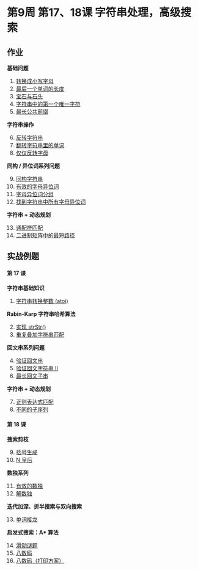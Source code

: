 # 第9周 第17、18课 字符串处理，高级搜索

## 作业

**基础问题**

1. [转换成小写字母](https://leetcode-cn.com/problems/to-lower-case/)
2. [最后一个单词的长度](https://leetcode-cn.com/problems/length-of-last-word/)
3. [宝石与石头](https://leetcode-cn.com/problems/jewels-and-stones/)
4. [字符串中的第一个唯一字符](https://leetcode-cn.com/problems/first-unique-character-in-a-string/)
5. [最长公共前缀](https://leetcode-cn.com/problems/longest-common-prefix/description/)

**字符串操作**

6. [反转字符串](https://leetcode-cn.com/problems/reverse-string/)
7. [翻转字符串里的单词](https://leetcode-cn.com/problems/reverse-words-in-a-string/)
8. [仅仅反转字母](https://leetcode-cn.com/problems/reverse-only-letters/)

**同构 / 异位词系列问题**

9. [同构字符串](https://leetcode-cn.com/problems/isomorphic-strings/)
10. [有效的字母异位词](https://leetcode-cn.com/problems/valid-anagram/)
11. [字母异位词分组](https://leetcode-cn.com/problems/group-anagrams/)
12. [找到字符串中所有字母异位词](https://leetcode-cn.com/problems/find-all-anagrams-in-a-string/)

**字符串 + 动态规划**

13. [通配符匹配](https://leetcode-cn.com/problems/wildcard-matching/)
14. [二进制矩阵中的最短路径](https://leetcode-cn.com/problems/shortest-path-in-binary-matrix/)

## 实战例题

#### 第 17 课

**字符串基础知识**

1. [字符串转换整数 (atoi)](https://leetcode-cn.com/problems/string-to-integer-atoi/)

**Rabin-Karp 字符串哈希算法**

2. [实现 strStr()](https://leetcode-cn.com/problems/implement-strstr/)
3. [重复叠加字符串匹配](https://leetcode-cn.com/problems/repeated-string-match/)

**回文串系列问题**

4. [验证回文串](https://leetcode-cn.com/problems/valid-palindrome/)
5. [验证回文字符串 Ⅱ](https://leetcode-cn.com/problems/valid-palindrome-ii/)
6. [最长回文子串](https://leetcode-cn.com/problems/longest-palindromic-substring/)

**字符串 + 动态规划**

7. [正则表达式匹配](https://leetcode-cn.com/problems/regular-expression-matching/)
8. [不同的子序列](https://leetcode-cn.com/problems/distinct-subsequences/)

#### 第 18 课

**搜索剪枝**

9. [括号生成](https://leetcode-cn.com/problems/generate-parentheses/)
10. [N 皇后](https://leetcode-cn.com/problems/n-queens/)

**数独系列**

11. [有效的数独](https://leetcode-cn.com/problems/valid-sudoku/)
12. [解数独](https://leetcode-cn.com/problems/sudoku-solver/)

**迭代加深、折半搜索与双向搜索**

13. [单词接龙](https://leetcode-cn.com/problems/word-ladder/)

__启发式搜索：A* 算法__

14. [滑动谜题](https://leetcode-cn.com/problems/sliding-puzzle/)
15. [八数码](https://www.acwing.com/problem/content/847/)
16. [八数码（打印方案）](https://www.acwing.com/problem/content/181/)